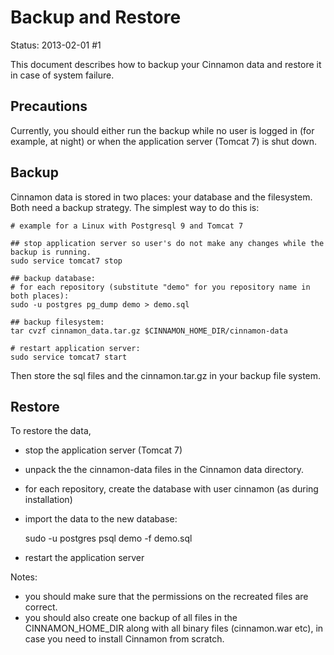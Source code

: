 # Backup and Restore

Status: 2013-02-01 #1

This document describes how to backup your Cinnamon data and restore it in case of system failure.

## Precautions

Currently, you should either run the backup while no user is logged in (for example, at night)
or when the application server (Tomcat 7) is shut down. 

## Backup

Cinnamon data is stored in two places: your database and the filesystem. Both need a backup strategy.
The simplest way to do this is:
	
	# example for a Linux with Postgresql 9 and Tomcat 7
	
	## stop application server so user's do not make any changes while the backup is running.
	sudo service tomcat7 stop
	
	## backup database:
	# for each repository (substitute "demo" for you repository name in both places):
	sudo -u postgres pg_dump demo > demo.sql
	
	## backup filesystem:
	tar cvzf cinnamon_data.tar.gz $CINNAMON_HOME_DIR/cinnamon-data
	
	# restart application server:
	sudo service tomcat7 start
	
Then store the sql files and the cinnamon.tar.gz in your backup file system.

## Restore

To restore the data, 

* stop the application server (Tomcat 7)
* unpack the the cinnamon-data files in the Cinnamon data directory.
* for each repository, create the database with user cinnamon (as during installation)
* import the data to the new database: 

	sudo -u postgres psql demo -f demo.sql

* restart the application server

Notes: 

* you should make sure that the permissions on the recreated files are correct.
* you should also create one backup of all files in the CINNAMON_HOME_DIR along with all binary files (cinnamon.war etc), in case you need to install Cinnamon from scratch.
